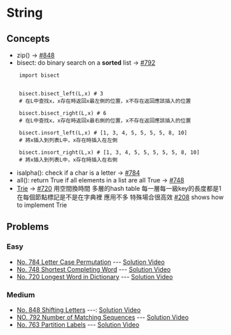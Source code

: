 # String

## Concepts
* zip() -> [#848](./848_ShiftingLetters.py)
* bisect: do binary search on a **sorted** list -> [#792](./792_NumberOfMatchingSubsequences.py)
```
    import bisect


    bisect.bisect_left(L,x) # 3
    # 在L中查找x，x存在時返回x最左側的位置，x不存在返回應該插入的位置

    bisect.bisect_right(L,x) # 6
    # 在L中查找x，x存在時返回x最右側的位置，x不存在返回應該插入的位置

    bisect.insort_left(L,x) # [1, 3, 4, 5, 5, 5, 5, 8, 10]
    # 將x插入到列表L中，x存在時插入在左側

    bisect.insort_right(L,x) # [1, 3, 4, 5, 5, 5, 5, 5, 8, 10]
    # 將x插入到列表L中，x存在時插入在右側
```
* isalpha(): check if a char is a letter -> [#784](./784_LetterCasePermutation.py)
* all(): return True if all elements in a list are all True -> [#748](./748_ShortestCompletingWord.py) 
* [Trie](https://zh.wikipedia.org/wiki/Trie) -> [#720](./720_LongestWordInDictionary.py)
    用空間換時間
    多層的hash table
    每一層每一級key的長度都是1
    在每個節點標記是不是在字典裡
    應用不多 特殊場合很高效
    [#208](../BinaryTree/208_ImplementTrie.py) shows how to implement Trie

## Problems

### Easy

* [No. 784 Letter Case Permutation](./784_LetterCasePermutation.py) --- [Solution Video](https://www.youtube.com/watch?v=LJifc-ehvBM&list=PLLuMmzMTgVK49Hph4vV8DAzGZpj4azwmz&index=3)
* [No. 748 Shortest Completing Word](./748_ShortestCompletingWord.py) --- [Solution Video](https://www.youtube.com/watch?v=vHzPkqpPiWk&list=PLLuMmzMTgVK49Hph4vV8DAzGZpj4azwmz&index=8)
* [No. 720 Longest Word in Dictionary](./720_LongestWordInDictionary.py) --- [Solution Video](https://www.youtube.com/watch?v=TqrZg4wYP1U&list=PLLuMmzMTgVK49Hph4vV8DAzGZpj4azwmz&index=12)

### Medium

* [No. 848 Shifting Letters](./848_ShiftingLetters.py) ---: [Solution Video](https://www.youtube.com/watch?v=gOycoA8pOqg&list=PLLuMmzMTgVK49Hph4vV8DAzGZpj4azwmz)
* [NO. 792 Number of Matching Sequences](./792_NumberOfMatchingSubsequences.py) --- [Solution Video](https://www.youtube.com/watch?v=l8_vcmjQA4g&list=PLLuMmzMTgVK49Hph4vV8DAzGZpj4azwmz&index=2)
* [No. 763 Partition Labels](./763_PartitionLabels.py) --- [Solution Video](https://www.youtube.com/watch?v=s-1W5FDJ0lw&list=PLLuMmzMTgVK49Hph4vV8DAzGZpj4azwmz&index=5)
